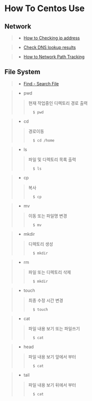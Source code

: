 # How To Centos Use


## Network
>  - [How to Checking ip address](./how_to_checking_ip_address.md)  

>  - [Check DNS lookup results](./check_dns_lookup_results.md)

>  - [How to Network Path Tracking](./how_to_network_path_tracking.md)



## File System

>  - [Find - Search File](./search_file.md) 

>  - pwd
>  >현재 작업중인 디렉토리 경로 출력
>  >```
>  >   $ pwd
>  >```

>  - cd
>  >경로이동
>  >```
>  >   $ cd /home
>  >```

>  - ls
>  >파일 및 디렉토리 목록 출력
>  >```
>  >   $ ls
>  >```

>  - cp
>  >복사
>  >```
>  >   $ cp
>  >```

>  - mv
>  >이동 또는 파일명 변경
>  >```
>  >   $ mv
>  >```

>  - mkdir
>  >디렉토리 생성
>  >```
>  >   $ mkdir
>  >```

>  - rm
>  >파일 또는 디렉토리 삭제
>  >```
>  >   $ mkdir
>  >```

>  - touch
>  >최종 수정 시간 변경
>  >```
>  >   $ touch
>  >```

>  - cat
>  >파일 내용 보기 또는 파일쓰기
>  >```
>  >   $ cat
>  >```

>  - head
>  >파일 내용 보기 앞에서 부터
>  >```
>  >   $ cat
>  >```

>  - tail
>  >파일 내용 보기 뒤에서 부터
>  >```
>  >   $ cat
>  >```







